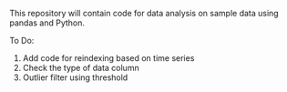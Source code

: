 This repository will contain code for data analysis on sample data using pandas and Python.

To Do:
1) Add code for reindexing based on time series 
2) Check the type of data column
3) Outlier filter using threshold